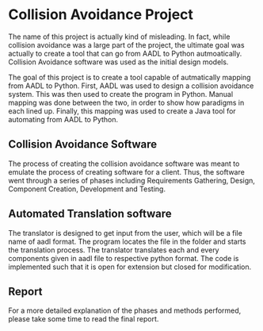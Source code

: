 # Collision Avoidance Project
The name of this project is actually kind of misleading. In fact, while collision avoidance was a large part of the project, the ultimate goal was actually to create a tool that can go from AADL to Python autmoatically. Collision Avoidance software was used as the initial design models.

The goal of this project is to create a tool capable of autmatically mapping from AADL to Python. First, AADL was used to design a collision avoidance system. This was then used to create the program in Python. Manual mapping was done between the two, in order to show how paradigms in each lined up. Finally, this mapping was used to create a Java tool for automating from AADL to Python.

## Collision Avoidance Software
The process of creating the collision avoidance software was meant to emulate the process of creating software for a client. Thus, the software went through a series of phases including Requirements Gathering, Design, Component Creation, Development and Testing.


## Automated Translation software
The translator is designed to get input from the user, which will be a file name of aadl format. The program locates the file in the folder and starts the translation process. The translator translates each and every components given in aadl file to respective python format. The code is implemented such that it is open for extension but closed for modification.

## Report
For a more detailed explanation of the phases and methods performed, please take some time to read the final report.


